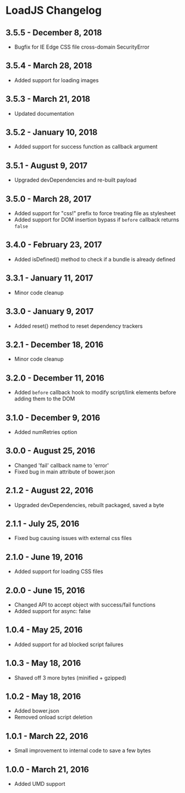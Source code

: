 # LoadJS Changelog

## 3.5.5 - December 8, 2018

* Bugfix for IE Edge CSS file cross-domain SecurityError

## 3.5.4 - March 28, 2018

* Added support for loading images

## 3.5.3 - March 21, 2018

* Updated documentation

## 3.5.2 - January 10, 2018

* Added support for success function as callback argument

## 3.5.1 - August 9, 2017

* Upgraded devDependencies and re-built payload

## 3.5.0 - March 28, 2017

* Added support for "css!" prefix to force treating file as stylesheet
* Added support for DOM insertion bypass if `before` callback returns `false`

## 3.4.0 - February 23, 2017

* Added isDefined() method to check if a bundle is already defined

## 3.3.1 - January 11, 2017

* Minor code cleanup

## 3.3.0 - January 9, 2017

* Added reset() method to reset dependency trackers

## 3.2.1 - December 18, 2016

* Minor code cleanup

## 3.2.0 - December 11, 2016

* Added `before` callback hook to modify script/link elements before adding
  them to the DOM

## 3.1.0 - December 9, 2016

* Added numRetries option

## 3.0.0 - August 25, 2016

* Changed 'fail' callback name to 'error'
* Fixed bug in main attribute of bower.json

## 2.1.2 - August 22, 2016

* Upgraded devDependencies, rebuilt packaged, saved a byte

## 2.1.1 - July 25, 2016

* Fixed bug causing issues with external css files

## 2.1.0 - June 19, 2016

* Added support for loading CSS files

## 2.0.0 - June 15, 2016

* Changed API to accept object with success/fail functions
* Added support for async: false

## 1.0.4 - May 25, 2016

* Added support for ad blocked script failures

## 1.0.3 - May 18, 2016

* Shaved off 3 more bytes (minified + gzipped)

## 1.0.2 - May 18, 2016

* Added bower.json
* Removed onload script deletion

## 1.0.1 - March 22, 2016

* Small improvement to internal code to save a few bytes

## 1.0.0 - March 21, 2016

* Added UMD support
